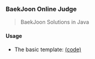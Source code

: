 ### BaekJoon Online Judge

> BaekJoon Solutions in Java

#### Usage

* The basic template: [(code)](./Main.java)
